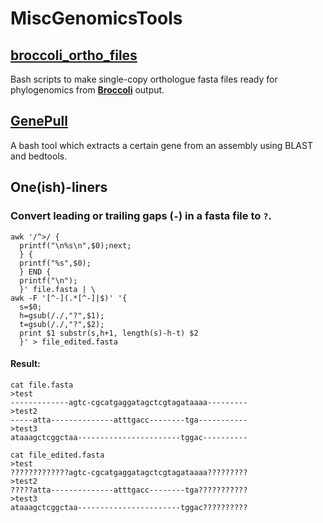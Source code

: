 # MiscGenomicsTools

## [broccoli_ortho_files](/broccoli_ortho_files)

Bash scripts to make single-copy orthologue fasta files ready for phylogenomics from [**Broccoli**](https://github.com/rderelle/Broccoli) output.

## [GenePull](/GenePull)

A bash tool which extracts a certain gene from an assembly using BLAST and bedtools.

## One(ish)-liners

### Convert leading or trailing gaps (`-`) in a fasta file to `?`.
```
awk '/^>/ {
  printf("\n%s\n",$0);next; 
  } {
  printf("%s",$0);
  } END {
  printf("\n");
  }' file.fasta | \
awk -F '[^-](.*[^-]|$)' '{
  s=$0;
  h=gsub(/./,"?",$1);
  t=gsub(/./,"?",$2);
  print $1 substr(s,h+1, length(s)-h-t) $2
  }' > file_edited.fasta
```
#### Result:
```
cat file.fasta
>test
-------------agtc-cgcatgaggatagctcgtagataaaa---------
>test2
-----atta--------------atttgacc--------tga-----------
>test3
ataaagctcggctaa-----------------------tggac----------

cat file_edited.fasta
>test
?????????????agtc-cgcatgaggatagctcgtagataaaa?????????
>test2
?????atta--------------atttgacc--------tga???????????
>test3
ataaagctcggctaa-----------------------tggac??????????
```
